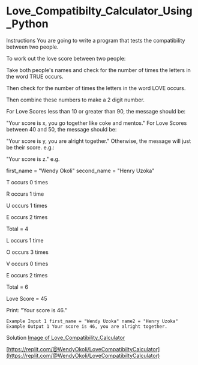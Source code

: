 # Love_Compatibilty_Calculator_Using_Python
Instructions
You are going to write a program that tests the compatibility between two people.

To work out the love score between two people:

Take both people's names and check for the number of times the letters in the word TRUE occurs.

Then check for the number of times the letters in the word LOVE occurs.

Then combine these numbers to make a 2 digit number.

For Love Scores less than 10 or greater than 90, the message should be:

"Your score is x, you go together like coke and mentos." For Love Scores between 40 and 50, the message should be:

"Your score is y, you are alright together." Otherwise, the message will just be their score. e.g.:

"Your score is z." e.g.

first_name = "Wendy Okoli" second_name = "Henry Uzoka"

T occurs 0 times

R occurs 1 time

U occurs 1 times

E occurs 2 times

Total = 4

L occurs 1 time

O occurs 3 times

V occurs 0 times

E occurs 2 times

Total = 6

Love Score = 45

Print: "Your score is 46."


```
Example Input 1 first_name = "Wendy Uzoka" name2 = "Henry Uzoka" 
Example Output 1 Your score is 46, you are alright together. 
```


Solution
[Image of Love_Compatibility_Calculator](https://github.com/WendyOkoli/Love_Compatibilty_Calculator_Using_Python/blob/main/Love_Compatibility_Calculator.png)




[https://replit.com/@WendyOkoli/LoveCompatibiltyCalculator](https://replit.com/@WendyOkoli/LoveCompatibiltyCalculator)


